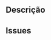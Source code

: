## Descrição 
<!---OBRIGATÓRIO-->
<!---Descrição clara e limpa -->

## Issues
<!---OBRIGATÓRIO-->
<!---Faça o link da issue aqui -->
<!-- resolve #[id da issue] -->
<!-- Exemplo: resolve #5 -->
